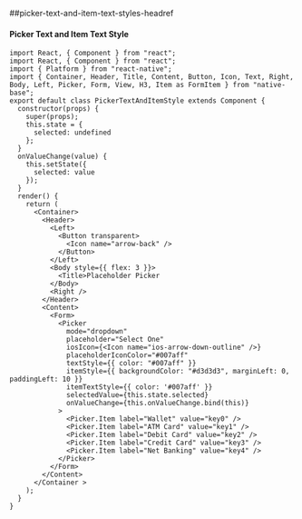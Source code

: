 ##picker-text-and-item-text-styles-headref
#### Picker Text and Item Text Style

<pre class="line-numbers"><code class="language-jsx">import React, { Component } from "react";
import React, { Component } from "react";
import { Platform } from "react-native";
import { Container, Header, Title, Content, Button, Icon, Text, Right, Body, Left, Picker, Form, View, H3, Item as FormItem } from "native-base";
export default class PickerTextAndItemStyle extends Component {
  constructor(props) {
    super(props);
    this.state = {
      selected: undefined
    };
  }
  onValueChange(value) {
    this.setState({
      selected: value
    });
  }
  render() {
    return (
      &lt;Container>
        &lt;Header>
          &lt;Left>
            &lt;Button transparent>
              &lt;Icon name="arrow-back" />
            &lt;/Button>
          &lt;/Left>
          &lt;Body style=&#123;{ flex: 3 }}>
            &lt;Title>Placeholder Picker</Title>
          &lt;/Body>
          &lt;Right />
        &lt;/Header>
        &lt;Content>
          &lt;Form>
            &lt;Picker
              mode="dropdown"
              placeholder="Select One"
              iosIcon={&lt;Icon name="ios-arrow-down-outline" />}
              placeholderIconColor="#007aff"
              textStyle=&#123;{ color: "#007aff" }}
              itemStyle=&#123;{ backgroundColor: "#d3d3d3", marginLeft: 0, paddingLeft: 10 }}
              itemTextStyle=&#123;{ color: '#007aff' }}
              selectedValue={this.state.selected}
              onValueChange={this.onValueChange.bind(this)}
            >
              &lt;Picker.Item label="Wallet" value="key0" />
              &lt;Picker.Item label="ATM Card" value="key1" />
              &lt;Picker.Item label="Debit Card" value="key2" />
              &lt;Picker.Item label="Credit Card" value="key3" />
              &lt;Picker.Item label="Net Banking" value="key4" />
            &lt;/Picker>
          &lt;/Form>
        &lt;/Content>
      &lt;/Container >
    );
  }
}</code></pre><br />
